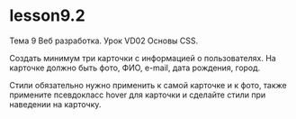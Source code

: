 # lesson9.2
Тема 9 Веб разработка. Урок VD02 Основы CSS.

Создать минимум три карточки с информацией о пользователях. На карточке должно быть фото, ФИО, e-mail, дата рождения, город.

Стили обязательно нужно применить к самой карточке и к фото, также примените псевдокласс hover для карточки и сделайте стили при наведении на карточку.